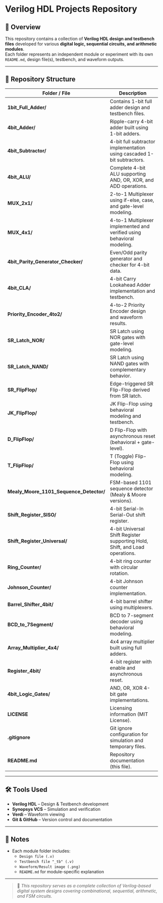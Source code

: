 # Verilog HDL Projects Repository

## 📘 Overview

This repository contains a collection of **Verilog HDL design and testbench files** developed for various **digital logic, sequential circuits, and arithmetic modules**.  
Each folder represents an independent module or experiment with its own `README.md`, design file(s), testbench, and waveform outputs.

---

## 📂 Repository Structure

| Folder / File             | Description                                                                                  |
|--------------------------|----------------------------------------------------------------------------------------------|
| **1bit_Full_Adder/**       | Contains 1-bit full adder design and testbench files.                                        |
| **4bit_Adder/**            | Ripple-carry 4-bit adder built using 1-bit adders.                                          |
| **4bit_Subtractor/**       | 4-bit full subtractor implementation using cascaded 1-bit subtractors.                      |
| **4bit_ALU/**              | Complete 4-bit ALU supporting AND, OR, XOR, and ADD operations.                             |
| **MUX_2x1/**               | 2-to-1 Multiplexer using if-else, case, and gate-level modeling.                            |
| **MUX_4x1/**               | 4-to-1 Multiplexer implemented and verified using behavioral modeling.                      |
| **4bit_Parity_Generator_Checker/** | Even/Odd parity generator and checker for 4-bit data.                                   |
| **4bit_CLA/**              | 4-bit Carry Lookahead Adder implementation and testbench.                                  |
| **Priority_Encoder_4to2/** | 4-to-2 Priority Encoder design and waveform results.                                       |
| **SR_Latch_NOR/**          | SR Latch using NOR gates with gate-level modeling.                                         |
| **SR_Latch_NAND/**         | SR Latch using NAND gates with complementary behavior.                                     |
| **SR_FlipFlop/**           | Edge-triggered SR Flip-Flop derived from SR latch.                                         |
| **JK_FlipFlop/**           | JK Flip-Flop using behavioral modeling and testbench.                                      |
| **D_FlipFlop/**            | D Flip-Flop with asynchronous reset (behavioral + gate-level).                             |
| **T_FlipFlop/**            | T (Toggle) Flip-Flop using behavioral modeling.                                            |
| **Mealy_Moore_1101_Sequence_Detector/** | FSM-based 1101 sequence detector (Mealy & Moore versions).                          |
| **Shift_Register_SISO/**   | 4-bit Serial-In Serial-Out shift register.                                                 |
| **Shift_Register_Universal/** | 4-bit Universal Shift Register supporting Hold, Shift, and Load operations.             |
| **Ring_Counter/**          | 4-bit ring counter with circular rotation.                                                |
| **Johnson_Counter/**       | 4-bit Johnson counter implementation.                                                     |
| **Barrel_Shifter_4bit/**   | 4-bit barrel shifter using multiplexers.                                                  |
| **BCD_to_7Segment/**       | BCD to 7-segment decoder using behavioral modeling.                                       |
| **Array_Multiplier_4x4/** | 4x4 array multiplier built using full adders.                                             |
| **Register_4bit/**         | 4-bit register with enable and asynchronous reset.                                        |
| **4bit_Logic_Gates/**      | AND, OR, XOR 4-bit gate implementations.                                                  |
| **LICENSE**                | Licensing information (MIT License).                                                      |
| **.gitignore**             | Git ignore configuration for simulation and temporary files.                             |
| **README.md**              | Repository documentation (this file).                                                    |

---

## 🛠 Tools Used

- **Verilog HDL** – Design & Testbench development  
- **Synopsys VCS** – Simulation and verification  
- **Verdi** – Waveform viewing  
- **Git & GitHub** – Version control and documentation  

---

## 📑 Notes

- Each module folder includes:
  - `Design file (.v)`  
  - `Testbench file "_tb" (.v)`  
  - `Waveform/Result image (.png)`
  - `README.md` for module-specific explanation  

---

> 🧩 *This repository serves as a complete collection of Verilog-based digital system designs covering combinational, sequential, arithmetic, and FSM circuits.*
